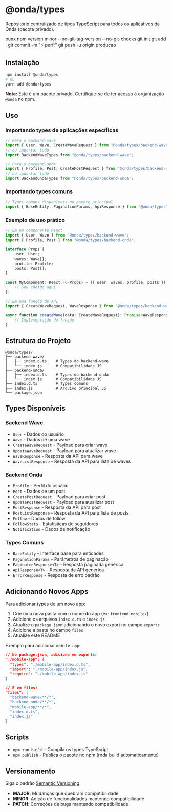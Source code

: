 # @onda/types

Repositório centralizado de tipos TypeScript para todos os aplicativos da Onda (pacote privado).

bunx npm version minor --no-git-tag-version --no-git-checks
git init
git add .
git commit -m "⚡ perf:"
git push -u origin producao

## Instalação

```bash
npm install @onda/types
# ou
yarn add @onda/types
```

**Nota:** Este é um pacote privado. Certifique-se de ter acesso à organização `@onda` no npm.

## Uso

### Importando types de aplicações específicas

```typescript
// Para o backend-wave
import { User, Wave, CreateWaveRequest } from "@onda/types/backend-wave";
// ou importar tudo
import BackendWaveTypes from "@onda/types/backend-wave";

// Para o backend-onda
import { Profile, Post, CreatePostRequest } from "@onda/types/backend-onda";
// ou importar tudo
import BackendOndaTypes from "@onda/types/backend-onda";
```

### Importando types comuns

```typescript
// Types comuns disponíveis no pacote principal
import { BaseEntity, PaginationParams, ApiResponse } from "@onda/types";
```

### Exemplo de uso prático

```typescript
// Em um componente React
import { User, Wave } from "@onda/types/backend-wave";
import { Profile, Post } from "@onda/types/backend-onda";

interface Props {
    user: User;
    waves: Wave[];
    profile: Profile;
    posts: Post[];
}

const MyComponent: React.FC<Props> = ({ user, waves, profile, posts }) => {
    // Seu código aqui
};
```

```typescript
// Em uma função de API
import { CreateWaveRequest, WaveResponse } from "@onda/types/backend-wave";

async function createWave(data: CreateWaveRequest): Promise<WaveResponse> {
    // Implementação da função
}
```

## Estrutura do Projeto

```
@onda/types/
├── backend-wave/
│   ├── index.d.ts    # Types do backend-wave
│   └── index.js      # Compatibilidade JS
├── backend-onda/
│   ├── index.d.ts    # Types do backend-onda
│   └── index.js      # Compatibilidade JS
├── index.d.ts        # Types comuns
├── index.js          # Arquivo principal JS
└── package.json
```

## Types Disponíveis

### Backend Wave

-   `User` - Dados do usuário
-   `Wave` - Dados de uma wave
-   `CreateWaveRequest` - Payload para criar wave
-   `UpdateWaveRequest` - Payload para atualizar wave
-   `WaveResponse` - Resposta da API para wave
-   `WaveListResponse` - Resposta da API para lista de waves

### Backend Onda

-   `Profile` - Perfil do usuário
-   `Post` - Dados de um post
-   `CreatePostRequest` - Payload para criar post
-   `UpdatePostRequest` - Payload para atualizar post
-   `PostResponse` - Resposta da API para post
-   `PostListResponse` - Resposta da API para lista de posts
-   `Follow` - Dados de follow
-   `FollowStats` - Estatísticas de seguidores
-   `Notification` - Dados de notificação

### Types Comuns

-   `BaseEntity` - Interface base para entidades
-   `PaginationParams` - Parâmetros de paginação
-   `PaginatedResponse<T>` - Resposta paginada genérica
-   `ApiResponse<T>` - Resposta da API genérica
-   `ErrorResponse` - Resposta de erro padrão

## Adicionando Novos Apps

Para adicionar types de um novo app:

1. Crie uma nova pasta com o nome do app (ex: `frontend-mobile/`)
2. Adicione os arquivos `index.d.ts` e `index.js`
3. Atualize o `package.json` adicionando o novo export no campo `exports`
4. Adicione a pasta no campo `files`
5. Atualize este README

Exemplo para adicionar `mobile-app`:

```json
// No package.json, adicione em exports:
"./mobile-app": {
  "types": "./mobile-app/index.d.ts",
  "import": "./mobile-app/index.js",
  "require": "./mobile-app/index.js"
}

// E em files:
"files": [
  "backend-wave/**/*",
  "backend-onda/**/*",
  "mobile-app/**/*",
  "index.d.ts",
  "index.js"
]
```

## Scripts

-   `npm run build` - Compila os types TypeScript
-   `npm publish` - Publica o pacote no npm (roda build automaticamente)

## Versionamento

Siga o padrão [Semantic Versioning](https://semver.org/):

-   **MAJOR**: Mudanças que quebram compatibilidade
-   **MINOR**: Adição de funcionalidades mantendo compatibilidade
-   **PATCH**: Correções de bugs mantendo compatibilidade
